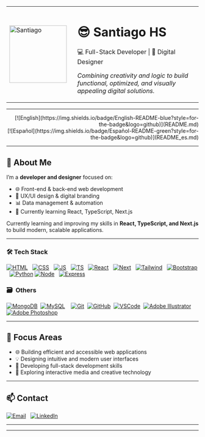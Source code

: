 <!-- Banner -->
<!-- Banner con imagen a la izquierda y texto a la derecha -->
<table>
  <tr>
    <td>
      <!-- Imagen -->
      <img src="https://github.com/user-attachments/assets/863308c0-0da1-4908-93d3-6c4b6df4f804" alt="Santiago" width="150"/>
    </td>
    <td style="padding-left:20px; vertical-align:middle;">
      <!-- Texto -->
      <h1>😎 Santiago HS</h1>
  <p>💻 Full-Stack Developer | 🎨 Digital Designer</p>
  <p><em>Combining creativity and logic to build functional, optimized, and visually appealing digital solutions.</em></p>
    </td>
  </tr>
</table>
<hr>


<!-- Badge para ir a la versión en inglés -->
<p align="right">
  [![English](https://img.shields.io/badge/English-README-blue?style=for-the-badge&logo=github)](README.md) <br>
  [![Español](https://img.shields.io/badge/Español-README-green?style=for-the-badge&logo=github)](README_es.md)
</p>


---
## 🧠 About Me
I’m a **developer and designer** focused on:

- 🌐 Front-end & back-end web development  
- 🎨 UX/UI design & digital branding  
- 📊 Data management & automation  
- 🚀 Currently learning React, TypeScript, Next.js

Currently learning and improving my skills in **React, TypeScript, and Next.js** to build modern, scalable applications.

---

### 🛠 Tech Stack
[![HTML](https://skillicons.dev/icons?i=html)](https://www.w3schools.com/html) &nbsp;
[![CSS](https://skillicons.dev/icons?i=css)](https://www.w3schools.com/css/) &nbsp;
[![JS](https://skillicons.dev/icons?i=js)](https://www.w3schools.com/js/) &nbsp;
[![TS](https://skillicons.dev/icons?i=ts)](https://www.typescriptlang.org/) &nbsp;
[![React](https://skillicons.dev/icons?i=react)](https://react.dev/) &nbsp;
[![Next](https://skillicons.dev/icons?i=nextjs)](https://nextjs.org/) &nbsp;
[![Tailwind](https://skillicons.dev/icons?i=tailwind)](https://tailwindcss.com/) &nbsp;
[![Bootstrap](https://skillicons.dev/icons?i=bootstrap)](https://getbootstrap.com/) &nbsp;
[![Python](https://skillicons.dev/icons?i=python "Python")](https://www.python.org/)
[![Node](https://skillicons.dev/icons?i=nodejs)](https://nodejs.org/) &nbsp;
[![Express](https://skillicons.dev/icons?i=express)](https://expressjs.com/)


### 🗃 &nbsp;Others
[![MongoDB](https://skillicons.dev/icons?i=mongodb "MongoDB")](https://www.mongodb.com/)&nbsp;
[![MySQL](https://skillicons.dev/icons?i=mysql "MySQL")](https://www.mysql.com/)&nbsp;&nbsp;&nbsp;
[![Git](https://skillicons.dev/icons?i=git "Git")](https://git-scm.com/)&nbsp;
[![GitHub](https://skillicons.dev/icons?i=github "GitHub")](https://github.com/)&nbsp;
[![VSCode](https://skillicons.dev/icons?i=vscode "VSCode")](https://code.visualstudio.com/)&nbsp;
[![Adobe Illustrator](https://skillicons.dev/icons?i=illustrator "Adobe Illustrator")](https://www.adobe.com/products/illustrator.html)
[![Adobe Photoshop](https://skillicons.dev/icons?i=photoshop "Adobe Photoshop")](https://www.adobe.com/products/photoshop.html)


---

## 🎯 Focus Areas

- 🌐 Building efficient and accessible web applications  
- 💡 Designing intuitive and modern user interfaces  
- 🔧 Developing full-stack development skills  
- 🧩 Exploring interactive media and creative technology


---

## 📫 Contact
[![Email](https://img.shields.io/badge/Email-santiagohsalazar41t@gmail.com-blue?style=flat-square&logo=gmail&logoColor=white)](mailto:santiagohsalazar41t@gmail.com) &nbsp;
[![LinkedIn](https://img.shields.io/badge/LinkedIn-Santiago_HS-blue?style=flat-square&logo=linkedin&logoColor=white)](https://linkedin.com/in/santiagohsalazar)

---



---

